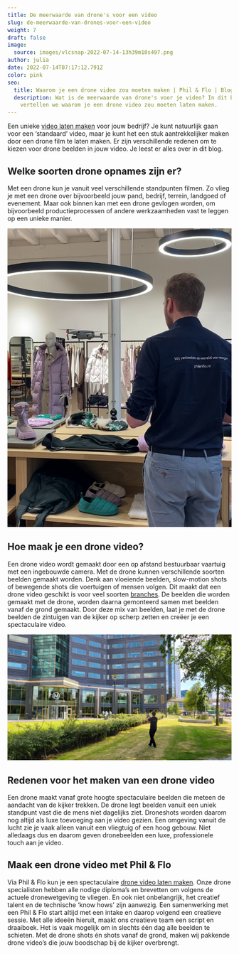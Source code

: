 ```yaml
---
title: De meerwaarde van drone's voor een video
slug: de-meerwaarde-van-drones-voor-een-video
weight: 7
draft: false
image:
  source: images/vlcsnap-2022-07-14-13h39m10s497.png
author: julia
date: 2022-07-14T07:17:12.791Z
color: pink
seo:
  title: Waarom je een drone video zou moeten maken | Phil & Flo | Blog
  description: Wat is de meerwaarde van drone's voor je video? In dit blog
    vertellen we waarom je een drone video zou moeten laten maken.
---
```

Een unieke [video laten maken](https://www.philenflo.nl/oplossingen/video-laten-maken/) voor jouw bedrijf? Je kunt natuurlijk gaan voor een ‘standaard’ video, maar je kunt het een stuk aantrekkelijker maken door een drone film te laten maken. Er zijn verschillende redenen om te kiezen voor drone beelden in jouw video. Je leest er alles over in dit blog. 

## Welke soorten drone opnames zijn er?

Met een drone kun je vanuit veel verschillende standpunten filmen. Zo vlieg je met een drone over bijvoorbeeld jouw pand, bedrijf, terrein, landgoed of evenement. Maar ook binnen kan met een drone gevlogen worden, om bijvoorbeeld productieprocessen of andere werkzaamheden vast te leggen op een unieke manier. 

![](images/vlcsnap-2022-07-14-13h39m10s497.png)

## Hoe maak je een drone video?

Een drone video wordt gemaakt door een op afstand bestuurbaar vaartuig met een ingebouwde camera. Met de drone kunnen verschillende soorten beelden gemaakt worden. Denk aan vloeiende beelden, slow-motion shots of bewegende shots die voertuigen of mensen volgen. Dit maakt dat een drone video geschikt is voor veel soorten [branches](https://www.philenflo.nl/branches/). De beelden die worden gemaakt met de drone, worden daarna gemonteerd samen met beelden vanaf de grond gemaakt. Door deze mix van beelden, laat je met de drone beelden de zintuigen van de kijker op scherp zetten en creëer je een spectaculaire video. 

![Drone video laten maken door Phil & Flo](images/1db1b0fa-fb95-42f8-98f5-fcb2e89ab505.jpg)

## Redenen voor het maken van een drone video

Een drone maakt vanaf grote hoogte spectaculaire beelden die meteen de aandacht van de kijker trekken. De drone legt beelden vanuit een uniek standpunt vast die de mens niet dagelijks ziet. Droneshots worden daarom nog altijd als luxe toevoeging aan je video gezien. Een omgeving vanuit de lucht zie je vaak alleen vanuit een vliegtuig of een hoog gebouw. Niet alledaags dus en daarom geven dronebeelden een luxe, professionele touch aan je video. 

## Maak een drone video met Phil & Flo

Via Phil & Flo kun je een spectaculaire [drone video laten maken](https://www.philenflo.nl/drone-video-laten-maken/). Onze drone specialisten hebben alle nodige diploma’s en brevetten om volgens de actuele dronewetgeving te vliegen. En ook niet onbelangrijk, het creatief talent en de technische ‘know hows’ zijn aanwezig. Een samenwerking met een Phil & Flo start altijd met een intake en daarop volgend een creatieve sessie. Met alle ideeën hieruit, maakt ons creatieve team een script en draaiboek. Het is vaak mogelijk om in slechts één dag alle beelden te schieten. Met de drone shots én shots vanaf de grond, maken wij pakkende drone video’s die jouw boodschap bij de kijker overbrengt.